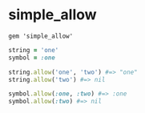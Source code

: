 # simple_allow

```
gem 'simple_allow'
```

```ruby
string = 'one'
symbol = :one

string.allow('one', 'two') #=> "one"
string.allow('two') #=> nil

symbol.allow(:one, :two) #=> :one
symbol.allow(:two) #=> nil
```
